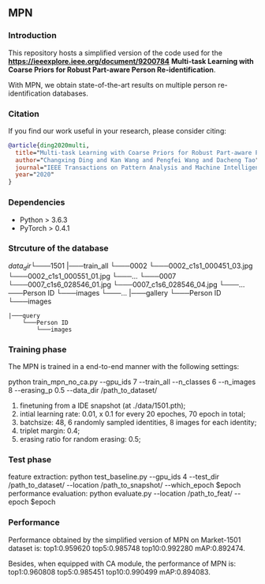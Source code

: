 ## MPN

### Introduction
This repository hosts a simplified version of the code used for the **https://ieeexplore.ieee.org/document/9200784** **Multi-task Learning with Coarse Priors for Robust Part-aware Person Re-identification**. 

With MPN, we obtain state-of-the-art results on multiple person re-identification databases.

### Citation
If you find our work useful in your research, please consider citing:

```bibtex
@article{ding2020multi,
  title="Multi-task Learning with Coarse Priors for Robust Part-aware Person Re-identification",
  author="Changxing Ding and Kan Wang and Pengfei Wang and Dacheng Tao",
  journal="IEEE Transactions on Pattern Analysis and Machine Intelligence",
  year="2020"
}
```

### Dependencies 
* Python > 3.6.3
* PyTorch > 0.4.1


### Strcuture of the database
$data_dir
└───$1501
    |───train_all
        └───0002
            └───0002_c1s1_000451_03.jpg
            └───0002_c1s1_000551_01.jpg
            └───...
        └───0007
            └───0007_c1s6_028546_01.jpg
            └───0007_c1s6_028546_04.jpg
            └───...
        ───Person ID
            └───images
            └───...
    |───gallery
        └───Person ID
            └───images

    |───query
        └───Person ID
            └───images


### Training phase
The MPN is trained in a end-to-end manner with the following settings:

python train_mpn_no_ca.py  --gpu_ids 7 --train_all --n_classes 6 --n_images 8  --erasing_p 0.5 --data_dir /path_to_dataset/

1. finetuning from a IDE snapshot (at ./data/1501.pth);
2. intial learning rate: 0.01, x 0.1 for every 20 epoches, 70 epoch in total;
3. batchsize: 48, 6 randomly sampled identities, 8 images for each identity;
4. triplet margin: 0.4;
5. erasing ratio for random erasing: 0.5;


### Test phase
feature extraction:
    python test_baseline.py --gpu_ids 4 --test_dir /path_to_dataset/  --location /path_to_snapshot/ --which_epoch $epoch
performance evaluation:
    python evaluate.py --location /path_to_feat/ --epoch $epoch


### Performance
Performance obtained by the simplified version of MPN on Market-1501 dataset is:
    top1:0.959620 top5:0.985748 top10:0.992280 mAP:0.892474.

Besides, when equipped with CA module, the performance of MPN is:
    top1:0.960808 top5:0.985451 top10:0.990499 mAP:0.894083.


